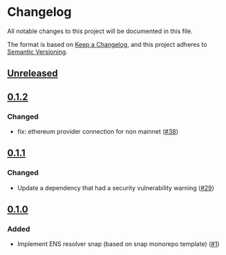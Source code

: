 # Changelog

All notable changes to this project will be documented in this file.

The format is based on [Keep a Changelog](https://keepachangelog.com/en/1.0.0/),
and this project adheres to [Semantic Versioning](https://semver.org/spec/v2.0.0.html).

## [Unreleased]

## [0.1.2]

### Changed

- fix: ethereum provider connection for non mainnet ([#38](https://github.com/MetaMask/ens-resolver-snap/pull/38))

## [0.1.1]

### Changed

- Update a dependency that had a security vulnerability
  warning ([#29](https://github.com/MetaMask/ens-resolver-snap/pull/29))

## [0.1.0]

### Added

- Implement ENS resolver snap (based on snap monorepo
  template) ([#1](https://github.com/MetaMask/ens-resolver-snap/pull/1))

[Unreleased]: https://github.com/MetaMask/ens-resolver-snap/compare/v0.1.2...HEAD

[0.1.2]: https://github.com/MetaMask/ens-resolver-snap/compare/v0.1.1...v0.1.2

[0.1.1]: https://github.com/MetaMask/ens-resolver-snap/compare/v0.1.0...v0.1.1

[0.1.0]: https://github.com/MetaMask/ens-resolver-snap/releases/tag/v0.1.0
